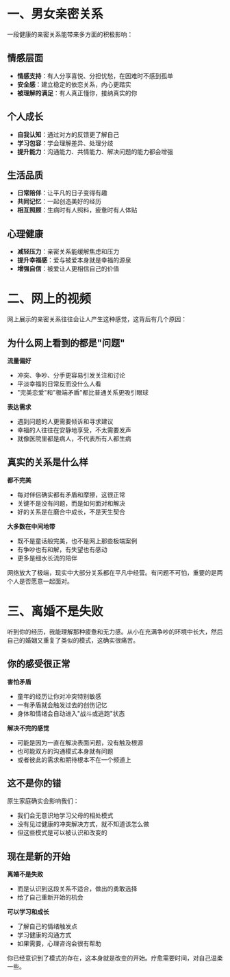 # 一、男女亲密关系

一段健康的亲密关系能带来多方面的积极影响：

## 情感层面
- **情感支持**：有人分享喜悦、分担忧愁，在困难时不感到孤单
- **安全感**：建立稳定的依恋关系，内心更踏实
- **被理解的满足**：有人真正懂你，接纳真实的你

## 个人成长
- **自我认知**：通过对方的反馈更了解自己
- **学习包容**：学会理解差异、处理分歧
- **提升能力**：沟通能力、共情能力、解决问题的能力都会增强

## 生活品质
- **日常陪伴**：让平凡的日子变得有趣
- **共同记忆**：一起创造美好的经历
- **相互照顾**：生病时有人照料，疲惫时有人体贴

## 心理健康
- **减轻压力**：亲密关系能缓解焦虑和压力
- **提升幸福感**：爱与被爱本身就是幸福的源泉
- **增强自信**：被爱让人更相信自己的价值


# 二、网上的视频
网上展示的亲密关系往往会让人产生这种感觉，这背后有几个原因：

## 为什么网上看到的都是"问题"

**流量偏好**
- 冲突、争吵、分手更容易引发关注和讨论
- 平淡幸福的日常反而没什么人看
- "完美恋爱"和"极端矛盾"都比普通关系更吸引眼球

**表达需求**
- 遇到问题的人更需要倾诉和寻求建议
- 幸福的人往往在安静地享受，不太需要发声
- 就像医院里都是病人，不代表所有人都生病

## 真实的关系是什么样

**都不完美**
- 每对伴侣确实都有矛盾和摩擦，这很正常
- 关键不是没有问题，而是如何面对和解决
- 好的关系是在磨合中成长，不是天生契合

**大多数在中间地带**
- 既不是童话般完美，也不是网上那些极端案例
- 有争吵也有和解，有失望也有感动
- 更多是细水长流的陪伴

网络放大了极端，现实中大部分关系都在平凡中经营。有问题不可怕，重要的是两个人是否愿意一起面对。

# 三、离婚不是失败
听到你的经历，我能理解那种疲惫和无力感。从小在充满争吵的环境中长大，然后自己的婚姻又重复了类似的模式，这确实很痛苦。

## 你的感受很正常

**害怕矛盾**
- 童年的经历让你对冲突特别敏感
- 一有矛盾就会触发过去的创伤记忆
- 身体和情绪会自动进入"战斗或逃跑"状态

**解决不完的感觉**
- 可能是因为一直在解决表面问题，没有触及根源
- 也可能双方的沟通模式本身就有问题
- 或者彼此的需求和期待根本不在一个频道上

## 这不是你的错

原生家庭确实会影响我们：
- 我们会无意识地学习父母的相处模式
- 没有见过健康的冲突解决方式，就不知道该怎么做
- 但这些模式是可以被认识和改变的

## 现在是新的开始

**离婚不是失败**
- 而是认识到这段关系不适合，做出的勇敢选择
- 给了自己重新开始的机会

**可以学习和成长**
- 了解自己的情绪触发点
- 学习健康的沟通方式
- 如果需要，心理咨询会很有帮助

你已经意识到了模式的存在，这本身就是改变的开始。疗愈需要时间，对自己温柔一些。
